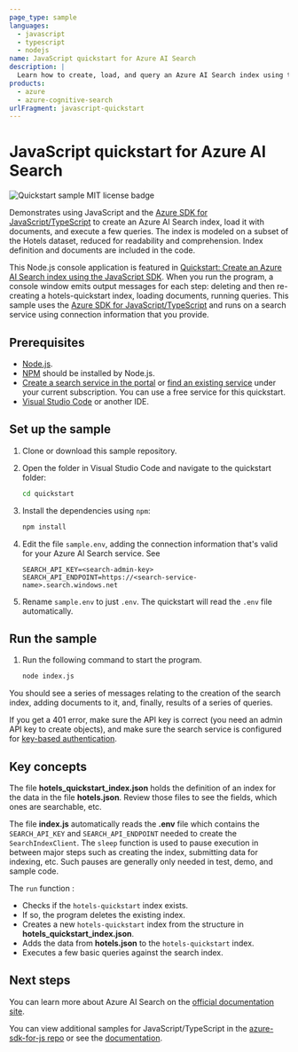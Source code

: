 ```yaml
---
page_type: sample
languages:
  - javascript
  - typescript
  - nodejs
name: JavaScript quickstart for Azure AI Search
description: |
  Learn how to create, load, and query an Azure AI Search index using the Azure SDK for Javascript/Typescript.
products:
  - azure
  - azure-cognitive-search
urlFragment: javascript-quickstart
---
```


# JavaScript quickstart for Azure AI Search

![Quickstart sample MIT license badge](https://img.shields.io/badge/license-MIT-green.svg)

Demonstrates using JavaScript and the [Azure SDK for JavaScript/TypeScript](https://docs.microsoft.com/javascript/api/overview/azure/search-documents-readme?view=azure-node-latest) to create an Azure AI Search index, load it with documents, and execute a few queries. The index is modeled on a subset of the Hotels dataset, reduced for readability and comprehension. Index definition and documents are included in the code.

This Node.js console application is featured in [Quickstart: Create an Azure AI Search index using the JavaScript SDK](https://docs.microsoft.com/azure/search/search-get-started-javascript). When you run the program, a console window emits output messages for each step: deleting and then re-creating a hotels-quickstart index, loading documents, running queries. This sample uses the [Azure SDK for JavaScript/TypeScript](https://docs.microsoft.com/javascript/api/overview/azure/search-documents-readme?view=azure-node-latest) and runs on a search service using connection information that you provide.

## Prerequisites

+ [Node.js](https://nodejs.org).
+ [NPM](https://www.npmjs.com) should be installed by Node.js.
+ [Create a search service in the portal](search-create-service-portal.md) or [find an existing service](https://ms.portal.azure.com/#blade/HubsExtension/BrowseResourceBlade/resourceType/Microsoft.Search%2FsearchServices) under your current subscription. You can use a free service for this quickstart.
+ [Visual Studio Code](https://code.visualstudio.com) or another IDE.

## Set up the sample

1. Clone or download this sample repository.

1. Open the folder in Visual Studio Code and navigate to the quickstart folder:

   ```cmd
   cd quickstart
   ```

1. Install the dependencies using `npm`:

    ```bash
    npm install
    ```

1. Edit the file `sample.env`, adding the connection information that's valid for your Azure AI Search service. See 

   ```nodejs
   SEARCH_API_KEY=<search-admin-key>
   SEARCH_API_ENDPOINT=https://<search-service-name>.search.windows.net
   ```

1. Rename `sample.env` to just `.env`. The quickstart will read the `.env` file automatically.

## Run the sample

1. Run the following command to start the program.

    ```bash
    node index.js
    ```

You should see a series of messages relating to the creation of the search index, adding documents to it, and, finally, results of a series of queries.

If you get a 401 error, make sure the API key is correct (you need an admin API key to create objects), and make sure the search service is configured for [key-based authentication](https://learn.microsoft.com/azure/search/search-security-api-keys).

## Key concepts

The file **hotels_quickstart_index.json** holds the definition of an index for the data in the file **hotels.json**. Review those files to see the fields, which ones are searchable, etc.

The file **index.js** automatically reads the **.env** file which contains the  `SEARCH_API_KEY` and `SEARCH_API_ENDPOINT` needed to create the `SearchIndexClient`. The `sleep` function is used to pause execution in between major steps such as creating the index, submitting data for indexing, etc. Such pauses are generally only needed in test, demo, and sample code.

The `run` function :

+ Checks if the `hotels-quickstart` index exists.
+ If so, the program deletes the existing index.
+ Creates a new `hotels-quickstart` index from the structure in **hotels_quickstart_index.json**.
+ Adds the data from **hotels.json** to the `hotels-quickstart` index.
+ Executes a few basic queries against the search index.

## Next steps

You can learn more about Azure AI Search on the [official documentation site](https://docs.microsoft.com/azure/search/).

You can view additional samples for JavaScript/TypeScript in the [azure-sdk-for-js repo](https://github.com/Azure/azure-sdk-for-js/tree/master/sdk/search/search-documents/samples) or see the [documentation](https://docs.microsoft.com/javascript/api/overview/azure/search-documents-readme?view=azure-node-latest).
